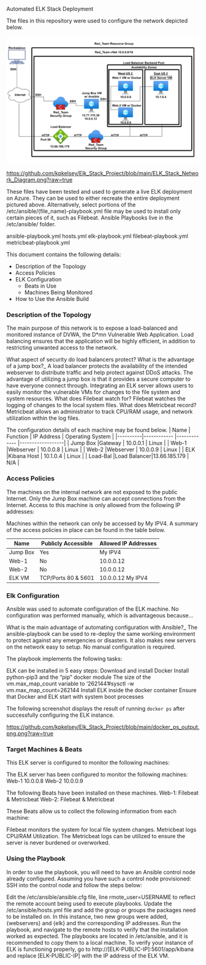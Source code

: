 Automated ELK Stack Deployment

The files in this repository were used to configure the network depicted below.

![](./ELK_Stack_Network_Diagram.png)

https://github.com/kpkelsey/Elk_Stack_Project/blob/main/ELK_Stack_Network_Diagram.png?raw=true

These files have been tested and used to generate a live ELK deployment on Azure. They can be used to either recreate the entire deployment pictured above. Alternatively, select portions of the /etc/ansible/(file_name)-playbook.yml file may be used to install only certain pieces of it, such as Filebeat.
Ansible Playbooks live in the /etc/ansible/ folder.

ansible-playbook.yml
hosts.yml
elk-playbook.yml
filebeat-playbook.yml
metricbeat-playbook.yml

This document contains the following details:
- Description of the Topology
- Access Policies
- ELK Configuration
  - Beats in Use
  - Machines Being Monitored
- How to Use the Ansible Build

### Description of the Topology
The main purpose of this network is to expose a load-balanced and monitored instance of DVWA, the D*mn Vulnerable Web Application.
Load balancing ensures that the application will be highly efficient, in addition to restricting unwanted access to the network.

What aspect of security do load balancers protect? What is the advantage of a jump box?_ A load balancer protects the availability of the intended webserver to distribute traffic and help protect against DDoS attacks. The advantage of utilizing a jump box is that it provides a secure computer to have everyone connect through.
Integrating an ELK server allows users to easily monitor the vulnerable VMs for changes to the file system and system resources.
What does Filebeat watch for? Filebeat watches the logging of changes to the local system files.
What does Metricbeat record? Metricbeat allows an administrator to track CPU/RAM usage, and network utilization within the log files.

The configuration details of each machine may be found below.
| Name     |  Function   | IP Address   | Operating System |
|----------|------------ |------------- |------------------|
| Jump Box |Gateway      | 10.0.0.1     | Linux            |
| Web-1    |Webserver    | 10.0.0.8     | Linux            |
| Web-2    |Webserver    | 10.0.0.9     | Linux            |
| ELK      |Kibana Host  | 10.1.0.4     | Linux            |
| Load-Bal |Load Balancer|13.66.185.179 | N/A              |

### Access Policies
The machines on the internal network are not exposed to the public Internet. 
Only the Jump Box machine can accept connections from the Internet. Access to this machine is only allowed from the following IP addresses:

Machines within the network can only be accessed by My IPV4.
A summary of the access policies in place can be found in the table below.

| Name     | Publicly Accessible | Allowed IP Addresses |
|----------|---------------------|----------------------|
| Jump Box | Yes                 | My IPV4              |
| Web-1    | No                  | 10.0.0.12            |
| Web-2    | No                  | 10.0.0.12            |
| ELK VM   | TCP/Ports 80 & 5601 | 10.0.0.12 My IPV4    |

### Elk Configuration
Ansible was used to automate configuration of the ELK machine. No configuration was performed manually, which is advantageous because...

What is the main advantage of automating configuration with Ansible?_ The ansible-playbook can be used to re-deploy the same working environment to protect against any emergencies or disasters. It also makes new servers on the network easy to setup. No manual configuration is required.

The playbook implements the following tasks:

ELK can be installed in 5 easy steps:
Download and install Docker
Install python-pip3 and the “pip” docker module
The size of the vm.max_map_count variable to  ‘262144’#sysctl -w vm.max_map_count=262144
Install ELK inside the docker container
Ensure that Docker and ELK start with system boot processes

The following screenshot displays the result of running `docker ps` after successfully configuring the ELK instance.

https://github.com/kpkelsey/Elk_Stack_Project/blob/main/docker_ps_output.png.png?raw=true

### Target Machines & Beats
This ELK server is configured to monitor the following machines:

The ELK server has been configured to monitor the following machines:
Web-1 10.0.0.8
Web-2 10.0.0.9

The following Beats have been installed on these machines.
Web-1: Filebeat & Metricbeat
Web-2: Filebeat & Metricbeat

These Beats allow us to collect the following information from each machine:

Filebeat monitors the system for local file system changes. Metricbeat logs CPU/RAM Utilization. The Metricbeat logs can be utilized to ensure the server is never burdened or overworked. 

### Using the Playbook
In order to use the playbook, you will need to have an Ansible control node already configured. Assuming you have such a control node provisioned: 
SSH into the control node and follow the steps below:

Edit the /etc/ansible/ansible.cfg file, line rmote_user=USERNAME to reflect the remote account being used to execute playbooks.
Update the /etc/ansible/hosts.yml file and add the group or groups the packages need to be installed on. In this instance, two new groups were added, {webservers} and {elk} and the corresponding IP addresses.
Run the playbook, and navigate to the remote hosts to verify that the installation worked as expected.
The playbooks are located in /etc/ansible, and it is recommended to copy them to a local machine.
To verify your instance of ELK is functioning properly, go to http://[ELK-PUBLIC-IP]:5601/app/kibana and replace [ELK-PUBLIC-IP] with the IP address of the ELK VM.

